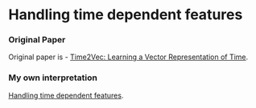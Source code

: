 # Handling time dependent features

### Original Paper
Original paper is - <a href="https://arxiv.org/abs/1907.05321">Time2Vec: Learning a Vector Representation of Time</a>.

### My own interpretation
<a href="https://github.com/MdArafatHKhan/Time-2-Vector-Analysis/blob/main/Documentation/time-dependent-features.pdf">Handling time dependent features</a>.
